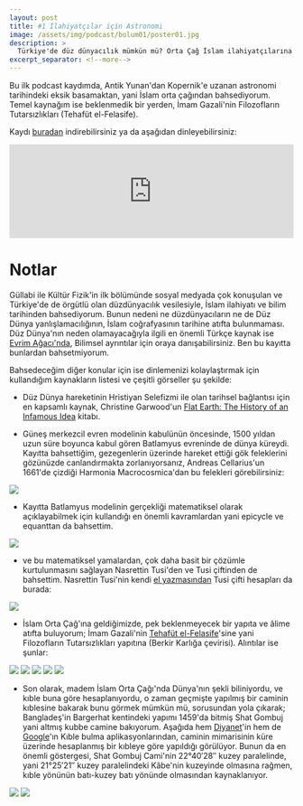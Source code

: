 ```yaml
---
layout: post
title: #1 İlahiyatçılar için Astronomi
image: /assets/img/podcast/bolum01/poster01.jpg
description: >
  Türkiye'de düz dünyacılık mümkün mü? Orta Çağ İslam ilahiyatçılarına sordum.
excerpt_separator: <!--more-->
---
```


Bu ilk podcast kaydımda, Antik Yunan'dan Kopernik'e uzanan astronomi tarihindeki eksik basamaktan, yani İslam orta çağından bahsediyorum.
Temel kaynağım ise beklenmedik bir yerden, İmam Gazali'nin Filozofların Tutarsızlıkları (Tehafüt el-Felasife).

Kaydı [buradan][cloud] indirebilirsiniz ya da aşağıdan dinleyebilirsiniz:

<iframe width="100%" height="166" scrolling="no" frameborder="no" allow="autoplay" src="https://w.soundcloud.com/player/?url=https%3A//api.soundcloud.com/tracks/619108851&color=%23ff5500&auto_play=false&hide_related=false&show_comments=true&show_user=true&show_reposts=false&show_teaser=true"></iframe>

<!--more-->

# Notlar

Güllabi ile Kültür Fizik'in ilk bölümünde sosyal medyada çok konuşulan ve Türkiye'de de örgütlü olan düzdünyacılık vesilesiyle,
İslam ilahiyatı ve bilim tarihinden bahsediyorum. 
Bunun nedeni ne düzdünyacıların ne de Düz Dünya yanlışlamacılığının, İslam coğrafyasının tarihine atıfta bulunmaması. 
Düz Dünya'nın neden olamayacağıyla ilgili en önemli Türkçe kaynak ise [Evrim Ağacı'nda](https://evrimagaci.org/duz-dunya-komplosu-4860),
Bilimsel ayrıntılar için oraya danışabilirsiniz. Ben bu kayıtta bunlardan bahsetmiyorum.

Bahsedeceğim diğer konular için ise dinlemenizi kolaylaştırmak için kullandığım kaynakların listesi ve çeşitli görseller şu şekilde:

* Düz Dünya hareketinin Hristiyan Selefizmi ile olan tarihsel bağlantısı için en kapsamlı kaynak,
Christine Garwood'un [Flat Earth: The History of an Infamous Idea](http://booksdescr.org/item/index.php?md5=05F2C4B5E9F04EA8238211DB5AB3C748) kitabı.

* Güneş merkezcil evren modelinin kabulünün öncesinde, 1500 yıldan uzun süre boyunca kabul gören Batlamyus evreninde de dünya küreydi.
Kayıtta bahsettiğim, gezegenlerin üzerinde hareket ettiği gök feleklerini gözünüzde canlandırmakta zorlanıyorsanız,
Andreas Cellarius'un 1661'de çizdiği Harmonia Macrocosmica'dan bu felekleri görebilirsiniz:

![](/assets/img/podcast/bolum01/Ptolemaic-geocentric-model.jpg)

* Kayıtta Batlamyus modelinin gerçekliği matematiksel olarak açıklayabilmek için kullandığı en önemli kavramlardan yani epicycle ve equanttan da bahsettim.

![](/assets/img/podcast/bolum01/Ptolemaic_elements.png)

* ve bu matematiksel yamalardan, çok daha basit bir çözümle kurtulunmasını sağlayan Nasrettin Tusi'den ve Tusi çiftinden de bahsettim.
Nasrettin Tusi'nin kendi [el yazmasından](https://digi.vatlib.it/view/MSS_Vat.ar.319/0062) Tusi çifti hesapları da burada:

![](/assets/img/podcast/bolum01/Tusi_couple.jpg)

* İslam Orta Çağ'ına geldiğimizde, pek beklenmeyecek bir yapıta ve âlime atıfta buluyorum;
İmam Gazali'nin [Tehafüt el-Felasife](https://www.scribd.com/document/58093100/Gazali-Filozoflarin-Tutarsizligi)'sine
yani Filozofların Tutarsızlıkları yapıtına (Berkir Karlığa çevirisi). Alıntılar ise şunlar:

![](/assets/img/podcast/bolum01/gazzali01.png)
![](/assets/img/podcast/bolum01/gazzali02.png)
![](/assets/img/podcast/bolum01/gazzali03.png)
![](/assets/img/podcast/bolum01/gazzali04.png)
![](/assets/img/podcast/bolum01/gazzali05.png)

* Son olarak, madem İslam Orta Çağı'nda Dünya'nın şekli biliniyordu, ve kıble buna göre hesaplanıyordu,
o zaman geçmişte yapılmış bir caminin kıblesine bakarak bunu görmek mümkün mü,
sorusundan yola çıkarak; Bangladeş'in  Bargerhat kentindeki yapımı 1459'da bitmiş
Shat Gombuj yani altmış kubbe camine bakıyorum.
Aşağıda hem [Diyanet][dapp]'in hem de [Google][gapp]'ın Kıble bulma aplikasyonlarından,
caminin mimarisinin küre üzerinde hesaplanmış bir kıbleye göre yapıldığı görülüyor.
Bunun da en önemli göstergesi, Shat Gombuj Cami'nin 22°40′28″ kuzey paralelinde,
yani 21°25′21″ kuzey paralelindeki Kâbe'nin kuzeyinde olmasına rağmen,
kıble yönünün batı-kuzey batı yönünde olmasından kaynaklanıyor.

![](/assets/img/podcast/bolum01/diyanet_shat.png)
![](/assets/img/podcast/bolum01/google_shat02.jpg)

[cloud]: https://cloud.laklak.eu/s/iGXnkFRiZS8YBFx
[dapp]: https://namazvakitleri.diyanet.gov.tr/tr-TR/kible 
[gapp]: https://qiblafinder.withgoogle.com/intl/en/
